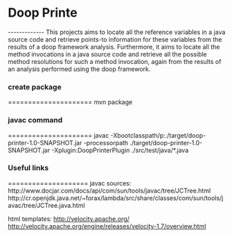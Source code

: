 <h1>Doop Printe</h1>
-------------
This projects aims to locate all the reference variables in a java source code and retrieve points-to information for these variables from the results of a doop framework analysis. Furthermore, it aims to locate all the method invocations in a java source code and retrieve all the possible method resolutions for such a method invocation, again from the results of an analysis performed using the doop framework.

<h3>create package</h3>
=====================
mvn package

<h3>javac command</h3>
=====================
javac -Xbootclasspath/p:./target/doop-printer-1.0-SNAPSHOT.jar -processorpath ./target/doop-printer-1.0-SNAPSHOT.jar -Xplugin:DoopPrinterPlugin ./src/test/java/*.java

<h3>Useful links</h3>
====================
javac sources:
http://www.docjar.com/docs/api/com/sun/tools/javac/tree/JCTree.html
http://cr.openjdk.java.net/~forax/lambda/src/share/classes/com/sun/tools/javac/tree/JCTree.java.html

html templates:
http://velocity.apache.org/
http://velocity.apache.org/engine/releases/velocity-1.7/overview.html
